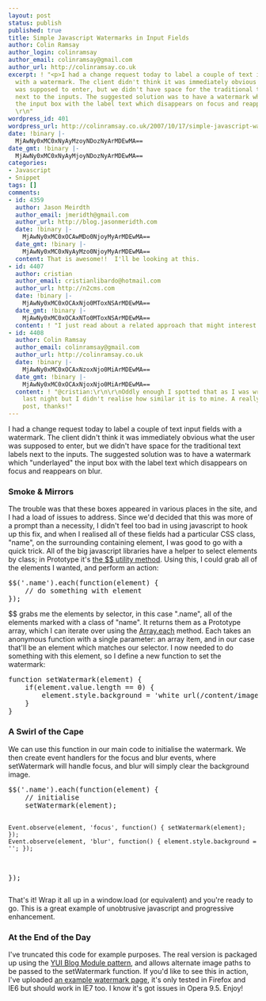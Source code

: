 ```yaml
---
layout: post
status: publish
published: true
title: Simple Javascript Watermarks in Input Fields
author: Colin Ramsay
author_login: colinramsay
author_email: colinramsay@gmail.com
author_url: http://colinramsay.co.uk
excerpt: ! "<p>I had a change request today to label a couple of text input fields
  with a watermark. The client didn't think it was immediately obvious what the user
  was supposed to enter, but we didn't have space for the traditional text labels
  next to the inputs. The suggested solution was to have a watermark which &quot;underlayed&quot;
  the input box with the label text which disappears on focus and reappears on blur.</p>
  \r\n"
wordpress_id: 401
wordpress_url: http://colinramsay.co.uk/2007/10/17/simple-javascript-watermarks-in-input-fields/
date: !binary |-
  MjAwNy0xMC0xNyAyMzoyNDozNyArMDEwMA==
date_gmt: !binary |-
  MjAwNy0xMC0xNyAyMjoyNDozNyArMDEwMA==
categories:
- Javascript
- Snippet
tags: []
comments:
- id: 4359
  author: Jason Meirdth
  author_email: jmeridth@gmail.com
  author_url: http://blog.jasonmeridth.com
  date: !binary |-
    MjAwNy0xMC0xOCAwMDo0NjoyMyArMDEwMA==
  date_gmt: !binary |-
    MjAwNy0xMC0xNyAyMzo0NjoyMyArMDEwMA==
  content: That is awesome!!  I'll be looking at this.
- id: 4407
  author: cristian
  author_email: cristianlibardo@hotmail.com
  author_url: http://n2cms.com
  date: !binary |-
    MjAwNy0xMC0xOCAxNjo0MToxNSArMDEwMA==
  date_gmt: !binary |-
    MjAwNy0xMC0xOCAxNTo0MToxNSArMDEwMA==
  content: ! "I just read about a related approach that might interest you:\r\n\r\nhttp://www.456bereastreet.com/archive/200710/autopopulating_text_input_fields_with_javascript/"
- id: 4408
  author: Colin Ramsay
  author_email: colinramsay@gmail.com
  author_url: http://colinramsay.co.uk
  date: !binary |-
    MjAwNy0xMC0xOCAxNzoxNjo0MiArMDEwMA==
  date_gmt: !binary |-
    MjAwNy0xMC0xOCAxNjoxNjo0MiArMDEwMA==
  content: ! "@cristian:\r\n\r\nOddly enough I spotted that as I was writing my post
    last night but I didn't realise how similar it is to mine. A really interesting
    post, thanks!"
---
```

<p>I had a change request today to label a couple of text input fields with a watermark. The client didn't think it was immediately obvious what the user was supposed to enter, but we didn't have space for the traditional text labels next to the inputs. The suggested solution was to have a watermark which &quot;underlayed&quot; the input box with the label text which disappears on focus and reappears on blur.</p>
<p><a id="more"></a><a id="more-401"></a></p>
<h3>Smoke &amp; Mirrors</h3>
<p>The trouble was that these boxes appeared in various places in the site, and I had a load of issues to address. Since we'd decided that this was more of a prompt than a necessity, I didn't feel too bad in using javascript to hook up this fix, and when I realised all of these fields had a particular CSS class, &quot;name&quot;, on the surrounding containing element, I was good to go with a quick trick. All of the big javascript libraries have a helper to select elements by class; in Prototype it's <a href="http://prototypejs.org/api/utility/dollar-dollar" target="_blank">the $$ utility method</a>. Using this, I could grab all of the elements I wanted, and perform an action:</p>
<pre>$$('.name').each(function(element) {
	// do something with element
});</pre>
<p>$$ grabs me the elements by selector, in this case ".name", all of the elements marked with a class of "name". It returns them as a Prototype array, which I can iterate over using the <a href="http://prototypejs.org/api/array/each">Array.each</a> method. Each takes an anonymous function with a single parameter: an array item, and in our case that'll be an element which matches our selector. I now needed to do something with this element, so I define a new function to set the watermark:</p>
<pre>function setWatermark(element) {
	if(element.value.length == 0) {
		element.style.background = 'white url(/content/images/watermark.png) no-repeat top left;';
	}
}</pre>
<h3>A Swirl of the Cape</h3>
<p>We can use this function in our main code to initialise the watermark. We then create event handlers for the focus and blur events, where setWatermark will handle focus, and blur will simply clear the background image.</p>
<pre>$$('.name').each(function(element) {
	// initialise
	setWatermark(element);

	Event.observe(element, 'focus', function() { setWatermark(element); });
	Event.observe(element, 'blur', function() { element.style.background = ''; });
});</pre>
<p>That's it! Wrap it all up in a window.load (or equivalent) and you're ready to go. This is a great example of unobtrusive javascript and progressive enhancement.</p>
<h3>At the End of the Day</h3>
<p>I've truncated this code for example purposes. The real version is packaged up using the <a href="http://yuiblog.com/blog/2007/06/12/module-pattern/">YUI Blog Module pattern</a>, and allows alternate image paths to be passed to the setWatermark function. If you'd like to see this in action, I've uploaded <a href="http://colinramsay.co.uk/tests/watermark/">an example watermark page</a>, it's only tested in Firefox and IE6 but should work in IE7 too. I know it's got issues in Opera 9.5. Enjoy!</p>
